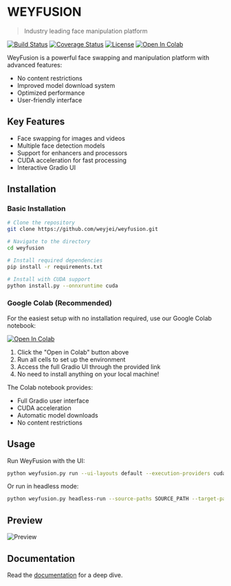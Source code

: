 WEYFUSION
==========

> Industry leading face manipulation platform

[![Build Status](https://img.shields.io/github/actions/workflow/status/weyjei/weyfusion/ci.yml.svg?branch=master)](https://github.com/weyjei/weyfusion/actions?query=workflow:ci)
[![Coverage Status](https://img.shields.io/coveralls/weyjei/weyfusion.svg)](https://coveralls.io/r/weyjei/weyfusion)
[![License](https://img.shields.io/badge/license-MIT-green)](LICENSE.md)
[![Open In Colab](https://colab.research.google.com/assets/colab-badge.svg)](https://colab.research.google.com/github/weyjei/weyfusion/blob/main/WeyFusion_Colab.ipynb)

WeyFusion is a powerful face swapping and manipulation platform with advanced features:

- No content restrictions
- Improved model download system
- Optimized performance
- User-friendly interface

## Key Features

- Face swapping for images and videos
- Multiple face detection models
- Support for enhancers and processors
- CUDA acceleration for fast processing
- Interactive Gradio UI

## Installation

### Basic Installation

```bash
# Clone the repository
git clone https://github.com/weyjei/weyfusion.git

# Navigate to the directory
cd weyfusion

# Install required dependencies
pip install -r requirements.txt

# Install with CUDA support
python install.py --onnxruntime cuda
```

### Google Colab (Recommended)

For the easiest setup with no installation required, use our Google Colab notebook:

[![Open In Colab](https://colab.research.google.com/assets/colab-badge.svg)](https://colab.research.google.com/github/weyjei/weyfusion/blob/main/WeyFusion_Colab.ipynb)

1. Click the "Open in Colab" button above
2. Run all cells to set up the environment
3. Access the full Gradio UI through the provided link
4. No need to install anything on your local machine!

The Colab notebook provides:
- Full Gradio user interface
- CUDA acceleration
- Automatic model downloads
- No content restrictions

## Usage

Run WeyFusion with the UI:

```bash
python weyfusion.py run --ui-layouts default --execution-providers cuda
```

Or run in headless mode:

```bash
python weyfusion.py headless-run --source-paths SOURCE_PATH --target-path TARGET_PATH --output-path OUTPUT_PATH --execution-providers cuda
```

Preview
-------

![Preview](https://raw.githubusercontent.com/weyjei/weyfusion/master/.github/preview.png?sanitize=true)


Documentation
-------------

Read the [documentation](https://docs.weyfusion.io) for a deep dive.
